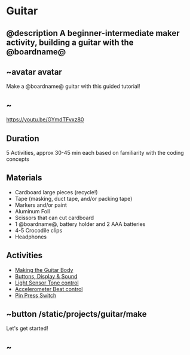 # Guitar

## @description A beginner-intermediate maker activity, building a guitar with the @boardname@  

## ~avatar avatar

Make a @boardname@ guitar with this guided tutorial!

## ~

https://youtu.be/GYmdTFvxz80

## Duration

5 Activities, approx 30-45 min each based on familiarity with the coding concepts

## Materials

* Cardboard large pieces (recycle!)
* Tape (masking, duct tape, and/or packing tape)
* Markers and/or paint
* Aluminum Foil
* Scissors that can cut cardboard
* 1 @boardname@, battery holder and 2 AAA batteries
* 4-5 Crocodile clips
* Headphones

## Activities

* [Making the Guitar Body](/static/projects/guitar/make)  
* [Buttons, Display & Sound](/static/projects/guitar/displaybuttons)  
* [Light Sensor Tone control](/static/projects/guitar/lightsensor)  
* [Accelerometer Beat control](/static/projects/guitar/accelerometer)  
* [Pin Press Switch](/static/projects/guitar/pinpress)  

## ~button /static/projects/guitar/make

Let's get started!

## ~
